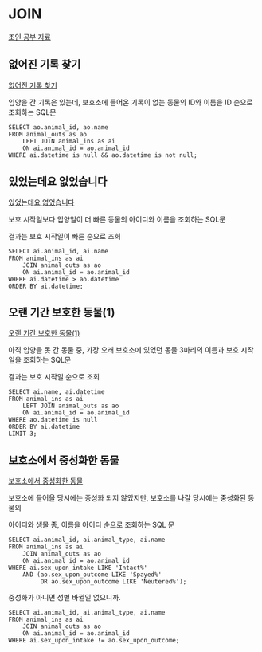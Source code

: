 # JOIN

[조인 공부 자료](https://chlgpdus921.github.io/basecamp/MySQL-JOIN/)

## 없어진 기록 찾기

[없어진 기록 찾기](https://school.programmers.co.kr/learn/courses/30/lessons/59042)

입양을 간 기록은 있는데, 보호소에 들어온 기록이 없는 동물의 ID와 이름을 ID 순으로 조회하는 SQL문

```
SELECT ao.animal_id, ao.name
FROM animal_outs as ao
    LEFT JOIN animal_ins as ai 
    ON ai.animal_id = ao.animal_id
WHERE ai.datetime is null && ao.datetime is not null;
```

## 있었는데요 없었습니다

[있었는데요 없었습니다](https://school.programmers.co.kr/learn/courses/30/lessons/59043)

보호 시작일보다 입양일이 더 빠른 동물의 아이디와 이름을 조회하는 SQL문

결과는 보호 시작일이 빠른 순으로 조회

```
SELECT ai.animal_id, ai.name
FROM animal_ins as ai 
    JOIN animal_outs as ao 
    ON ai.animal_id = ao.animal_id
WHERE ai.datetime > ao.datetime
ORDER BY ai.datetime;
```

## 오랜 기간 보호한 동물(1)

[오랜 기간 보호한 동물(1)](https://school.programmers.co.kr/learn/courses/30/lessons/59044)

아직 입양을 못 간 동물 중, 가장 오래 보호소에 있었던 동물 3마리의 이름과 보호 시작일을 조회하는 SQL문

결과는 보호 시작일 순으로 조회

```
SELECT ai.name, ai.datetime
FROM animal_ins as ai 
    LEFT JOIN animal_outs as ao
    ON ai.animal_id = ao.animal_id
WHERE ao.datetime is null
ORDER BY ai.datetime
LIMIT 3;
```

## 보호소에서 중성화한 동물

[보호소에서 중성화한 동물](https://school.programmers.co.kr/learn/courses/30/lessons/59045)

보호소에 들어올 당시에는 중성화 되지 않았지만, 보호소를 나갈 당시에는 중성화된 동물의

아이디와 생물 종, 이름을 아이디 순으로 조회하는 SQL 문

```
SELECT ai.animal_id, ai.animal_type, ai.name
FROM animal_ins as ai
    JOIN animal_outs as ao
    ON ai.animal_id = ao.animal_id
WHERE ai.sex_upon_intake LIKE 'Intact%'
    AND (ao.sex_upon_outcome LIKE 'Spayed%'
         OR ao.sex_upon_outcome LIKE 'Neutered%');
 ```

중성화가 아니면 성별 바뀔일 없으니까.

```
SELECT ai.animal_id, ai.animal_type, ai.name
FROM animal_ins as ai
    JOIN animal_outs as ao
    ON ai.animal_id = ao.animal_id
WHERE ai.sex_upon_intake != ao.sex_upon_outcome;
```

